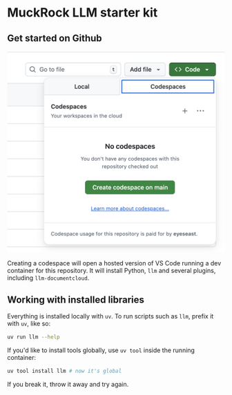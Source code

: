 # MuckRock LLM starter kit

## Get started on Github

![Get started](./img/start.png)

Creating a codespace will open a hosted version of VS Code running a dev container for this repository. It will install Python, `llm` and several plugins, including `llm-documentcloud`.

## Working with installed libraries

Everything is installed locally with `uv`. To run scripts such as `llm`, prefix it with `uv`, like so:

```sh
uv run llm --help
```

If you'd like to install tools globally, use `uv tool` inside the running container:

```sh
uv tool install llm # now it's global
```

If you break it, throw it away and try again.
